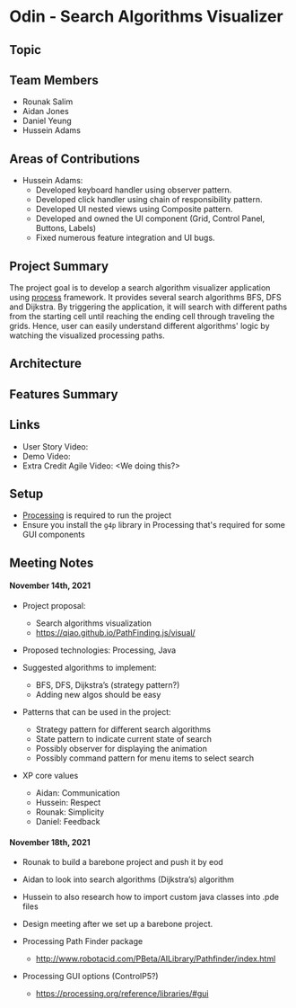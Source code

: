 # Odin - Search Algorithms Visualizer

## Topic

## Team Members

- Rounak Salim
- Aidan Jones
- Daniel Yeung
- Hussein Adams

## Areas of Contributions
 - Hussein Adams:
    - Developed keyboard handler using observer pattern.
    - Developed click handler using chain of responsibility pattern.
    - Developed UI nested views using Composite pattern.
    - Developed and owned the UI component (Grid, Control Panel, Buttons, Labels)
    - Fixed numerous feature integration and UI bugs.

## Project Summary
  The project goal is to develop a search algorithm visualizer application using [process](https://www.processing.org/) framework. It provides several search algorithms BFS, DFS and Dijkstra. By triggering the application, it will search with different paths from the starting cell until reaching the ending cell through traveling the grids. Hence, user can easily understand different algorithms' logic by watching the visualized processing paths.
  

## Architecture

## Features Summary

## Links

- User Story Video:
- Demo Video:
- Extra Credit Agile Video: <We doing this?>

## Setup

- [Processing](https://www.processing.org/) is required to run the project
- Ensure you install the `g4p` library in Processing that's required for some GUI components

## Meeting Notes

#### November 14th, 2021

- Project proposal:

  - Search algorithms visualization
  - https://qiao.github.io/PathFinding.js/visual/

- Proposed technologies: Processing, Java

- Suggested algorithms to implement:

  - BFS, DFS, Dijkstra’s (strategy pattern?)
  - Adding new algos should be easy

- Patterns that can be used in the project:

  - Strategy pattern for different search algorithms
  - State pattern to indicate current state of search
  - Possibly observer for displaying the animation
  - Possibly command pattern for menu items to select search

- XP core values
  - Aidan: Communication
  - Hussein: Respect
  - Rounak: Simplicity
  - Daniel: Feedback

#### November 18th, 2021

- Rounak to build a barebone project and push it by eod
- Aidan to look into search algorithms (Dijkstra’s) algorithm
- Hussein to also research how to import custom java classes into .pde files
- Design meeting after we set up a barebone project.

- Processing Path Finder package

  - http://www.robotacid.com/PBeta/AILibrary/Pathfinder/index.html

- Processing GUI options (ControlP5?)
  - https://processing.org/reference/libraries/#gui
